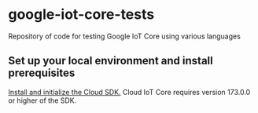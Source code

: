 # google-iot-core-tests
Repository of code for testing Google IoT Core using various languages

## Set up your local environment and install prerequisites

[Install and initialize the Cloud SDK.](https://cloud.google.com/sdk/docs/) Cloud IoT Core requires version 173.0.0 or higher of the SDK.
